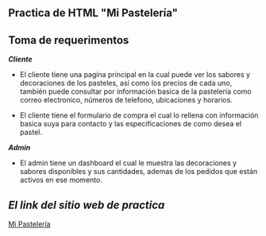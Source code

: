 ## Practica de HTML "Mi Pastelería"

## Toma de requerimentos

***Cliente***

- El cliente tiene una pagina principal en la cual puede ver los sabores y decoraciones de los pasteles, así como los precios de cada uno, también puede consultar por información basica de la pastelería como correo electronico, números de telefono, ubicaciones y horarios.

- El cliente tiene el formulario de compra el cual lo rellena con información basica suya para contacto y las especificaciones de como desea el pastel.

***Admin***

- El admin tiene un dashboard el cual le muestra las decoraciones y sabores disponibles y sus cantidades, ademas de los pedidos que están activos en ese momento.

## ***El link del sitio web de practica***

[Mi Pastelería]([https://mipasteleriapractica.000webhostapp.com/paginaPrincipalUsu.html](https://htmlpreview.github.io/?https://github.com/Anthonyah131/Launch-X-Practicas/blob/main/Pasteler%C3%ADa/paginaPrincipalUsu.html))
